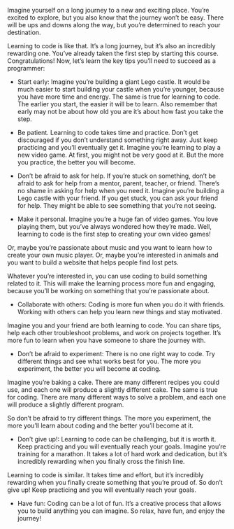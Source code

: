 Imagine yourself on a long journey to a new and exciting place. You’re excited to explore, but you also know that the journey won’t be easy. There will be ups and downs along the way, but you’re determined to reach your destination.

Learning to code is like that. It’s a long journey, but it’s also an incredibly rewarding one. You’ve already taken the first step by starting this course. Congratulations! Now, let’s learn the key tips you’ll need to succeed as a programmer:

* Start early: Imagine you’re building a giant Lego castle. It would be much easier to start building your castle when you’re younger, because you have more time and energy. The same is true for learning to code. The earlier you start, the easier it will be to learn. Also remember that early may not be about how old you are it’s about how fast you take the step.
 
* Be patient. Learning to code takes time and practice. Don’t get discouraged if you don’t understand something right away. Just keep practicing and you’ll eventually get it. Imagine you’re learning to play a new video game. At first, you might not be very good at it. But the more you practice, the better you will become.
 
* Don’t be afraid to ask for help. If you’re stuck on something, don’t be afraid to ask for help from a mentor, parent, teacher, or friend. There’s no shame in asking for help when you need it. Imagine you’re building a Lego castle with your friend. If you get stuck, you can ask your friend for help. They might be able to see something that you’re not seeing.
 
* Make it personal. Imagine you’re a huge fan of video games. You love playing them, but you’ve always wondered how they’re made. Well, learning to code is the first step to creating your own video games!

Or, maybe you’re passionate about music and you want to learn how to create your own music player. Or, maybe you’re interested in animals and you want to build a website that helps people find lost pets.

Whatever you’re interested in, you can use coding to build something related to it. This will make the learning process more fun and engaging, because you’ll be working on something that you’re passionate about.

* Collaborate with others: Coding is more fun when you do it with friends. Working with others can help you learn new things and stay motivated.

Imagine you and your friend are both learning to code. You can share tips, help each other troubleshoot problems, and work on projects together. It’s more fun to learn when you have someone to share the journey with.

* Don’t be afraid to experiment: There is no one right way to code. Try different things and see what works best for you. The more you experiment, the better you will become at coding.

Imagine you’re baking a cake. There are many different recipes you could use, and each one will produce a slightly different cake. The same is true for coding. There are many different ways to solve a problem, and each one will produce a slightly different program.

So don’t be afraid to try different things. The more you experiment, the more you’ll learn about coding and the better you’ll become at it.

* Don’t give up!: Learning to code can be challenging, but it is worth it. Keep practicing and you will eventually reach your goals. Imagine you’re training for a marathon. It takes a lot of hard work and dedication, but it’s incredibly rewarding when you finally cross the finish line.

Learning to code is similar. It takes time and effort, but it’s incredibly rewarding when you finally create something that you’re proud of. So don’t give up! Keep practicing and you will eventually reach your goals.

* Have fun: Coding can be a lot of fun. It’s a creative process that allows you to build anything you can imagine. So relax, have fun, and enjoy the journey!
